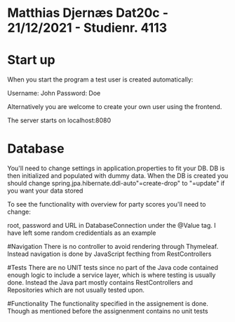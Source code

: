 # Matthias Djernæs Dat20c - 21/12/2021 - Studienr. 4113

# Start up
When you start the program a test user is created automatically:

Username: John
Password: Doe

Alternatively you are welcome to create your own user using the frontend.

The server starts on localhost:8080

# Database
You'll need to change settings in application.properties to fit your DB.
DB is then initialized and populated with dummy data. When the DB is created you should change 
spring.jpa.hibernate.ddl-auto"=create-drop" to "=update" if you want your data stored

To see the functionality with overview for party scores you'll need to change: 

root, password and URL in DatabaseConnection under the @Value tag. I have left some random credidentials as an example

#Navigation
There is no controller to avoid rendering through Thymeleaf. Instead navigation is done by JavaScript fecthing from 
RestControllers

#Tests
There are no UNIT tests since no part of the Java code contained enough logic to include a service layer, which 
is where testing is usually done. Instead the Java part mostly contains RestControllers and Repositories which 
are not usually tested upon. 

#Functionality
The functionality specified in the assignement is done. Though as mentioned before the assignenment contains no unit 
tests

